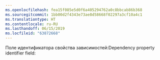 ```yaml
---
ms.openlocfilehash: fea15f085e5d0f6a405294762a0c8bbcab86b368
ms.sourcegitcommit: 1bb00d2f4343e73ae8d58668f02297a3cf10a4c1
ms.translationtype: HT
ms.contentlocale: ru-RU
ms.lasthandoff: 06/15/2019
ms.locfileid: "63872668"
---
```

<span data-ttu-id="bb2ba-101">Поле идентификатора свойства зависимостей:</span><span class="sxs-lookup"><span data-stu-id="bb2ba-101">Dependency property identifier field:</span></span>